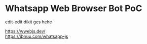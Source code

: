 # Whatsapp Web Browser Bot PoC

edit-edit dikit ges hehe

https://wwebjs.dev/ \
https://ibnuu.com/whatsapp-js
